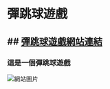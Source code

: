 # 彈跳球遊戲
## ## <a href="https://joanyu14.github.io/Project-Douncing-ball-game/" target="blank">彈跳球遊戲網站連結</a> 
### 這是一個彈跳球遊戲
![網站圖片](/img.jpg)
